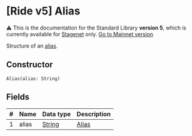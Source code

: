 # [Ride v5] Alias

:warning: This is the documentation for the Standard Library **version 5**, which is currently available for [Stagenet](/en/blockchain/blockchain-network/) only. [Go to Mainnet version](/en/ride/structures/common-structures/alias)

Structure of an [alias](/en/blockchain/account/alias).

## Constructor

``` ride
Alias(alias: String)
```

## Fields

| # | Name | Data type | Description |
| :--- | :--- | :--- | :--- |
| 1 | alias | [String](/en/ride/v5/data-types/string) | [Alias](/en/blockchain/account/alias) |
